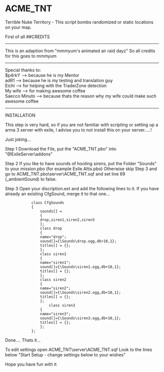 # ACME_TNT
Terrible Nuke Territory - This script bombs randomized or static locations on your map. 

First of all 
##CREDITS
****************************************************************************************************************
                                                                                                               
 This is an adaption from "mmmyum's animated air raid dayz"
 So all credits for this goes to mmmyum                                                                        
                                                                                                               
   *   *   *   *   *   *   *   *   *   *   *   *   *   *   *   *   *   *   *   *   *   *   *   *   *   *   *   * 
                                                                                                                
 Special thanks to:                                                                                            
                    $p4rkY --> because he is my Mentor                                                     
                    adR1 --> because he is my testing and translation guy                                   
                    Eichi --> for helping with the TraderZone detection                                
                    My wife --> for making awesome coffee                                                
                    Saecco Minuto --> because thats the reason why my wife could make such awesome coffee        
                                                                                                               
****************************************************************************************************************
INSTALLATION

This step is very hard, so if you are not familiar with scripting or setting up a arma 3 server with exile, I advise you to not install this on your server.....!

Just joking...

Step 1
Download the File, put the "ACME_TNT.pbo" into "@ExileServer\addons"

Step 2
If you like to have sounds of hooting sirens, put the Folder "Sounds" to your mission.pbo (for example Exile.Altis.pbo) Otherwise skip Step 3 and go to ACME_TNT.pbo\server\ACME_TNT.sqf and set line 69 (_ambientSound) to false.

Step 3
Open your discription.ext and add the following lines to it. If you have already an existing CfgSound, merge it to that one...
```
            class CfgSounds
            {
                sounds[] =
                {
                drop,siren1,siren2,siren3
                };
                class drop
                {
                name="drop";
                sound[]={\Sounds\drop.ogg,db+10,1};
                titles[] = {};
                };
                class siren1
                {
                name="siren1";
                sound[]={\Sounds\siren1.ogg,db+10,1};
                titles[] = {};
                };
                class siren2
                {
                name="siren2";
                sound[]={\Sounds\siren2.ogg,db+10,1};
                titles[] = {};
                };
                    class siren3
                {
                name="siren3";
                sound[]={\Sounds\siren3.ogg,db+10,1};
                titles[] = {};
                };
            };
```
Done.... Thats it...

To edit settings open ACME_TNT\server\ACME_TNT.sqf
Look to the lines below "Start Setup - change settings below to your wishes"

Hope you have fun with it
